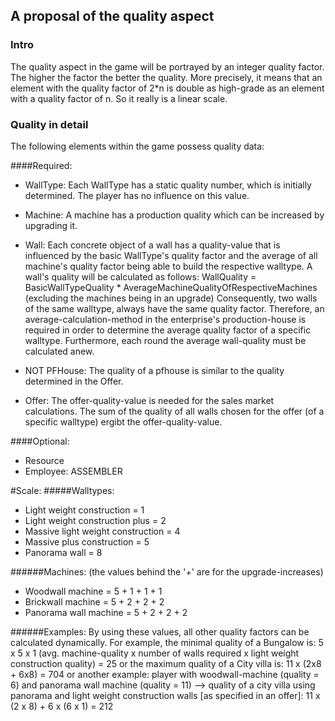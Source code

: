 ## A proposal of the quality aspect
### Intro
The quality aspect in the game will be portrayed by an integer quality factor. The higher the factor the better the quality. More precisely,  it means that an element with the quality factor of 2*n is double as high-grade as an element with a quality factor of n. So it really is a linear scale.

### Quality in detail
The following elements within the game possess quality data:

####Required:

* WallType:
Each WallType has a static quality number, which is initially determined. The player has no influence on this value.

* Machine: 
A machine has a production quality which can be increased by upgrading it. 

* Wall:
Each concrete object of a wall has a quality-value that is influenced by the basic WallType's quality factor and the average of all machine's quality factor being able to build the respective walltype. A wall's quality will be calculated as follows: 
WallQuality = BasicWallTypeQuality * AverageMachineQualityOfRespectiveMachines (excluding the machines being in an upgrade)
Consequently, two walls of the same walltype, always have the same quality factor.
Therefore, an average-calculation-method in the enterprise's production-house is required in order to determine the average quality factor of a specific walltype.
Furthermore, each round the average wall-quality must be calculated anew.

* NOT PFHouse:
The quality of a pfhouse is similar to the quality determined in the Offer.

* Offer:
The offer-quality-value is needed for the sales market calculations.
The sum of the quality of all walls chosen for the offer (of a specific walltype) ergibt the offer-quality-value.

####Optional: 
-	Resource
-	Employee: ASSEMBLER


#Scale:
#####Walltypes:
- Light weight construction = 1
- Light weight construction plus = 2
- Massive light weight construction = 4
- Massive plus construction = 5
- Panorama wall = 8 

######Machines: (the values behind the '+' are for the upgrade-increases)
- Woodwall machine = 5 + 1 + 1 + 1
- Brickwall machine = 5 + 2 + 2 + 2
- Panorama wall machine = 5 + 2 + 2 + 2

######Examples:
By using these values, all other quality factors can be calculated dynamically.
For example, the minimal quality of a Bungalow is: 5 x 5 x 1 (avg. machine-quality x number of walls required x light weight construction quality) = 25 
or the maximum quality of a City villa is: 11 x (2x8 + 6x8) = 704
or another example: player with woodwall-machine (quality = 6) and panorama wall machine (quality = 11)
--> quality of a city villa using panorama and light weight construction walls [as specified in an offer]:
11 x (2 x 8) + 6 x (6 x 1) = 212
